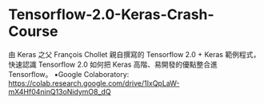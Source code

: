 # Tensorflow-2.0-Keras-Crash-Course
由 Keras 之父 François Chollet 親自撰寫的 Tensorflow 2.0 + Keras 範例程式，快速認識 Tensorflow 2.0 如何把 Keras 高階、易開發的優點整合進 Tensorflow。  ▪️Google Colaboratory: https://colab.research.google.com/drive/1IxQpLaW-mX4Hf04ninQ13oNidymO8_dQ
